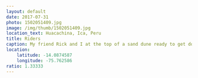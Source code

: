 ```yaml
---
layout: default
date: 2017-07-31
photo: 1502051409.jpg
image: /img/thumb/1502051409.jpg
location_text: Huacachina, Ica, Peru
title: Riders
caption: My friend Rick and I at the top of a sand dune ready to get down!
location:
    latitude: -14.0874587
    longitude: -75.762586
ratio: 1.33333
---
```

